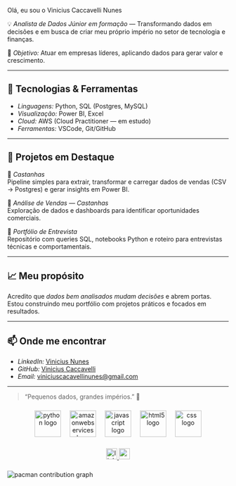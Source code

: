 Olá, eu sou o Vinicius Caccavelli Nunes

💡 *Analista de Dados Júnior em formação* — Transformando dados em decisões e em busca de criar meu próprio império no setor de tecnologia e finanças.

🎯 *Objetivo:* Atuar em empresas líderes, aplicando dados para gerar valor e crescimento.

---

## 🚀 Tecnologias & Ferramentas
- *Linguagens:* Python, SQL (Postgres, MySQL)
- *Visualização:* Power BI, Excel 
- *Cloud:* AWS (Cloud Practitioner — em estudo)
- *Ferramentas:* VSCode, Git/GitHub
 
 ---

## 📌 Projetos em Destaque
🔹 *Castanhas*  
Pipeline simples para extrair, transformar e carregar dados de vendas (CSV → Postgres) e gerar insights em Power BI.

🔹 *Análise de Vendas — Castanhas*  
Exploração de dados e dashboards para identificar oportunidades comerciais.

🔹 *Portfólio de Entrevista*  
Repositório com queries SQL, notebooks Python e roteiro para entrevistas técnicas e comportamentais.

---

## 📈 Meu propósito
Acredito que *dados bem analisados mudam decisões* e abrem portas.  
Estou construindo meu portfólio com projetos práticos e focados em resultados.

---

## 📫 Onde me encontrar
- *LinkedIn:* [Vinicius Nunes](https://www.linkedin.com/in/vinicius-nunes-13a9b91b2/)
- *GitHub:* [Vinicius Caccavelli](https://github.com/ViniciusCaccavelli)
- *Email:* viniciuscacavellinunes@gmail.com

---

> “Pequenos dados, grandes impérios.” 🚀



###

<div align="center">
  <img src="https://skillicons.dev/icons?i=py" height="60" alt="python logo"  />
  <img width="12" />
  <img src="https://skillicons.dev/icons?i=aws" height="60" alt="amazonwebservices logo"  />
  <img width="12" />
  <img src="https://cdn.jsdelivr.net/gh/devicons/devicon/icons/javascript/javascript-original.svg" height="60" alt="javascript logo"  />
  <img width="12" />
  <img src="https://cdn.jsdelivr.net/gh/devicons/devicon/icons/html5/html5-original.svg" height="60" alt="html5 logo"  />
  <img width="12" />
  <img src="https://cdn.jsdelivr.net/gh/devicons/devicon/icons/css3/css3-original.svg" height="60" alt="css logo"  />
</div>

###

<div align="center">
  <a href="https://www.linkedin.com/public-profile/settings?trk=d_flagship3_profile_self_view_public_profile" target="_blank">
    <img src="https://img.shields.io/static/v1?message=LinkedIn&logo=linkedin&label=&color=0077B5&logoColor=white&labelColor=&style=for-the-badge" height="25" alt="linkedin logo"  />
  </a>
  <a href="viniciucaccavellinunes@gmail.com" target="_blank">
    <img src="https://img.shields.io/static/v1?message=Gmail&logo=gmail&label=&color=D14836&logoColor=white&labelColor=&style=for-the-badge" height="25" alt="gmail logo"  />
  </a>
</div>

###

<picture>
  <source media="(prefers-color-scheme: dark)" srcset="https://raw.githubusercontent.com/ViniciusCaccavelli/ViniciusCaccavelli/output/pacman-contribution-graph-dark.svg">
  <source media="(prefers-color-scheme: light)" srcset="https://raw.githubusercontent.com/ViniciusCaccavelli/ViniciusCaccavelli/output/pacman-contribution-graph.svg">
  <img alt="pacman contribution graph" src="https://raw.githubusercontent.com/ViniciusCaccavelli/ViniciusCaccavelli/output/pacman-contribution-graph.svg">
</picture>

###


